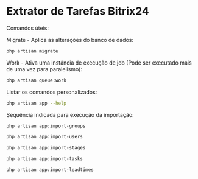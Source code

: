 # Extrator de Tarefas Bitrix24

Comandos úteis:

Migrate - Aplica as alterações do banco de dados:
```bash 
php artisan migrate
```

Work - Ativa uma instância de execução de job (Pode ser executado mais de uma vez para paralelismo):
```bash 
php artisan queue:work
```

Listar os comandos personalizados:
````bash
php artisan app --help    
````

Sequência indicada para execução da importação:
````bash
php artisan app:import-groups

php artisan app:import-users

php artisan app:import-stages

php artisan app:import-tasks

php artisan app:import-leadtimes
````


